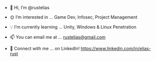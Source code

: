 - 👋 Hi, I’m @rustelias

- 🌞 I’m interested in ...
        Game Dev,
        Infosec, 
        Project Management

- 💡 I’m currently learning ...
        Unity, 
        Windows & Linux Penetration

- 📫 You can email me at ...
        rustelias@gmail.com

- 🤝 Connect with me ...
        on LinkedIn! https://www.linkedin.com/in/elias-rust

